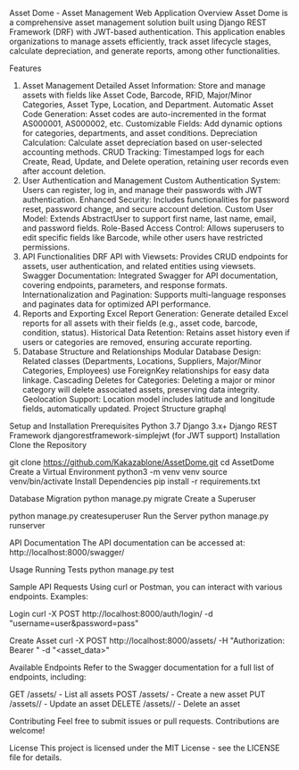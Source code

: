 Asset Dome - Asset Management Web Application
Overview
Asset Dome is a comprehensive asset management solution built using Django REST Framework (DRF) with JWT-based authentication. This application enables organizations to manage assets efficiently, track asset lifecycle stages, calculate depreciation, and generate reports, among other functionalities.

Features
1. Asset Management
Detailed Asset Information: Store and manage assets with fields like Asset Code, Barcode, RFID, Major/Minor Categories, Asset Type, Location, and Department.
Automatic Asset Code Generation: Asset codes are auto-incremented in the format AS000001, AS000002, etc.
Customizable Fields: Add dynamic options for categories, departments, and asset conditions.
Depreciation Calculation: Calculate asset depreciation based on user-selected accounting methods.
CRUD Tracking: Timestamped logs for each Create, Read, Update, and Delete operation, retaining user records even after account deletion.
2. User Authentication and Management
Custom Authentication System: Users can register, log in, and manage their passwords with JWT authentication.
Enhanced Security: Includes functionalities for password reset, password change, and secure account deletion.
Custom User Model: Extends AbstractUser to support first name, last name, email, and password fields.
Role-Based Access Control: Allows superusers to edit specific fields like Barcode, while other users have restricted permissions.
3. API Functionalities
DRF API with Viewsets: Provides CRUD endpoints for assets, user authentication, and related entities using viewsets.
Swagger Documentation: Integrated Swagger for API documentation, covering endpoints, parameters, and response formats.
Internationalization and Pagination: Supports multi-language responses and paginates data for optimized API performance.
4. Reports and Exporting
Excel Report Generation: Generate detailed Excel reports for all assets with their fields (e.g., asset code, barcode, condition, status).
Historical Data Retention: Retains asset history even if users or categories are removed, ensuring accurate reporting.
5. Database Structure and Relationships
Modular Database Design: Related classes (Departments, Locations, Suppliers, Major/Minor Categories, Employees) use ForeignKey relationships for easy data linkage.
Cascading Deletes for Categories: Deleting a major or minor category will delete associated assets, preserving data integrity.
Geolocation Support: Location model includes latitude and longitude fields, automatically updated.
Project Structure
graphql

Setup and Installation
Prerequisites
Python 3.7
Django 3.x+
Django REST Framework
djangorestframework-simplejwt (for JWT support)
Installation
Clone the Repository

git clone https://github.com/Kakazablone/AssetDome.git
cd AssetDome
Create a Virtual Environment
python3 -m venv venv
source venv/bin/activate
Install Dependencies
pip install -r requirements.txt

Database Migration
python manage.py migrate
Create a Superuser

python manage.py createsuperuser
Run the Server
python manage.py runserver

API Documentation
The API documentation can be accessed at:
http://localhost:8000/swagger/

Usage
Running Tests
python manage.py test

Sample API Requests
Using curl or Postman, you can interact with various endpoints. Examples:

Login
curl -X POST http://localhost:8000/auth/login/ -d "username=user&password=pass"

Create Asset
curl -X POST http://localhost:8000/assets/ -H "Authorization: Bearer <token>" -d "<asset_data>"

Available Endpoints
Refer to the Swagger documentation for a full list of endpoints, including:

GET /assets/ - List all assets
POST /assets/ - Create a new asset
PUT /assets/<id>/ - Update an asset
DELETE /assets/<id>/ - Delete an asset

Contributing
Feel free to submit issues or pull requests. Contributions are welcome!

License
This project is licensed under the MIT License - see the LICENSE file for details.
